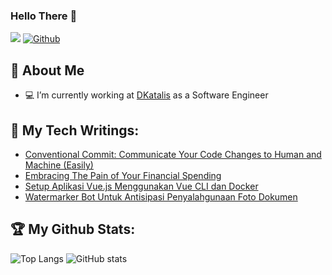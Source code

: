 ### Hello There 👋
![](https://visitor-badge.laobi.icu/badge?page_id=rogojagad.rogojagad) [![Github](https://img.shields.io/github/followers/rogojagad)](https://github.com/rogojagad)

## :dog: About Me
- :computer: I’m currently working at [DKatalis](https://dkatalis.co/) as a Software Engineer

## :blue_book: My Tech Writings:
+ [Conventional Commit: Communicate Your Code Changes to Human and Machine (Easily)](https://medium.com/@rogojagadalit/conventional-commit-communicate-your-code-changes-to-human-and-machine-easily-d9ed7f66bc59)
+ [Embracing The Pain of Your Financial Spending](https://medium.com/@rogojagadalit/embracing-the-pain-of-your-financial-spending-2bbe9bc42f8a)
+ [Setup Aplikasi Vue.js Menggunakan Vue CLI dan Docker](https://rogojagadalit.medium.com/setup-aplikasi-vue-js-menggunakan-vue-cli-dan-docker-87fb73e478f2)
+ [Watermarker Bot Untuk Antisipasi Penyalahgunaan Foto Dokumen](https://rogojagadalit.medium.com/watermarker-bot-untuk-antisipasi-penyalahgunaan-foto-dokumen-62c87d6e8f9c)

## :trophy: My Github Stats:
![Top Langs](https://github-readme-stats.vercel.app/api/top-langs/?username=rogojagad&theme=tokyonight) ![GitHub stats](https://github-readme-stats.vercel.app/api?username=rogojagad&show_icons=true&theme=tokyonight)

<!--
**rogojagad/rogojagad** is a ✨ _special_ ✨ repository because its `README.md` (this file) appears on your GitHub profile.

Here are some ideas to get you started:

- 🔭 I’m currently working on ...
- 🌱 I’m currently learning ...
- 👯 I’m looking to collaborate on ...
- 🤔 I’m looking for help with ...
- 💬 Ask me about ...
- 📫 How to reach me: ...
- 😄 Pronouns: ...
- ⚡ Fun fact: ...
-->
